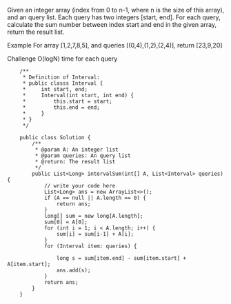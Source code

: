 Given an integer array (index from 0 to n-1, where n is the size of this array), and an query list. Each query has two integers [start, end]. For each query, calculate the sum number between index start and end in the given array, return the result list.

Example
For array [1,2,7,8,5], and queries [(0,4),(1,2),(2,4)], return [23,9,20]

Challenge
O(logN) time for each query

        /**
         * Definition of Interval:
         * public classs Interval {
         *     int start, end;
         *     Interval(int start, int end) {
         *         this.start = start;
         *         this.end = end;
         *     }
         * }
         */

        public class Solution {
            /**
             * @param A: An integer list
             * @param queries: An query list
             * @return: The result list
             */
            public List<Long> intervalSum(int[] A, List<Interval> queries) {
                // write your code here
                List<Long> ans = new ArrayList<>();
                if (A == null || A.length == 0) {
                    return ans;
                }
                long[] sum = new long[A.length];
                sum[0] = A[0];
                for (int i = 1; i < A.length; i++) {
                    sum[i] = sum[i-1] + A[i];
                }
                for (Interval item: queries) {

                    long s = sum[item.end] - sum[item.start] + A[item.start];
                    ans.add(s);
                }
                return ans;
            }
        }
